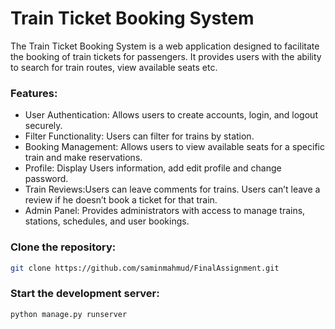 
# Train Ticket Booking System

The Train Ticket Booking System is a web application designed to facilitate the booking of train tickets for passengers. It provides users with the ability to search for train routes, view available seats etc.


### Features:

* User Authentication: Allows users to create accounts, login, and logout securely.
* Filter Functionality: Users can filter for trains by station.
* Booking Management: Allows users to view available seats for a specific train and make reservations.
* Profile: Display Users information, add edit profile and change password. 
* Train Reviews:Users can leave comments for trains. Users can’t leave a review if he doesn’t book a ticket for that train.
* Admin Panel: Provides administrators with access to manage trains, stations, schedules, and user bookings.



### Clone the repository:

```bash
git clone https://github.com/saminmahmud/FinalAssignment.git
```
### Start the development server:

```bash
python manage.py runserver
```
